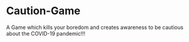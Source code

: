 # Caution-Game
A Game which kills your boredom and creates awareness to be cautious about the COVID-19 pandemic!!!
